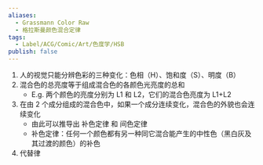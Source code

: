 ```yaml
---
aliases:
  - Grassmann Color Raw
  - 格拉斯曼颜色混合定律
tags:
  - Label/ACG/Comic/Art/色度学/HSB
publish: false
---
```


1. 人的视觉只能分辨色彩的三种变化：色相（H）、饱和度（S）、明度（B）
2. 混合色的总亮度等于组成混合色的各颜色光亮度的总和
    - E.g. 两个颜色的亮度分别为 L1 和 L2，它们的混合色亮度为 L1+L2
1. 在由 2 个成分组成的混合色中，如果一个成分连续变化，混合色的外貌也会连续变化
    - 由此可以推导出 补色定律 和 间色定律
    - 补色定律：任何一个颜色都有另一种同它混合能产生的中性色（黑白灰及其过渡的颜色）的补色
2. 代替律
